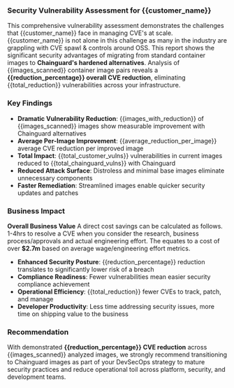 ### Security Vulnerability Assessment for {{customer_name}}

This comprehensive vulnerability assessment demonstrates the challenges that {{customer_name}} face in managing CVE's at scale. {{customer_name}} is not alone in this challenge as many in the industry are grappling with CVE spawl & controls around OSS. This report shows the significant security advantages of migrating from standard container images to **Chainguard's hardened alternatives**. Analysis of {{images_scanned}} container image pairs reveals a **{{reduction_percentage}} overall CVE reduction**, eliminating {{total_reduction}} vulnerabilities across your infrastructure.

### Key Findings

- **Dramatic Vulnerability Reduction**: {{images_with_reduction}} of {{images_scanned}} images show measurable improvement with Chainguard alternatives
- **Average Per-Image Improvement**: {{average_reduction_per_image}} average CVE reduction per improved image
- **Total Impact**: {{total_customer_vulns}} vulnerabilities in current images reduced to {{total_chainguard_vulns}} with Chainguard
- **Reduced Attack Surface**: Distroless and minimal base images eliminate unnecessary components
- **Faster Remediation**: Streamlined images enable quicker security updates and patches

### Business Impact

**Overall Business Value** A direct cost savings can be calculated as follows. 1-4hrs to resolve a CVE when you consider the research, business process/approvals and actual engineering effort. 
The equates to a cost of over **$2.7m** based on average wage/engineering effort metrics.

- **Enhanced Security Posture**: {{reduction_percentage}} reduction translates to significantly lower risk of a breach
- **Compliance Readiness**: Fewer vulnerabilities mean easier security compliance achievement 
- **Operational Efficiency**: {{total_reduction}} fewer CVEs to track, patch, and manage
- **Developer Productivity**: Less time addressing security issues, more time on shipping value to the business

### Recommendation

With demonstrated **{{reduction_percentage}} CVE reduction** across {{images_scanned}} analyzed images, we strongly recommend transitioning to Chainguard images as part of your DevSecOps strategy to mature security practices and reduce operational toil across platform, security, and development teams.
